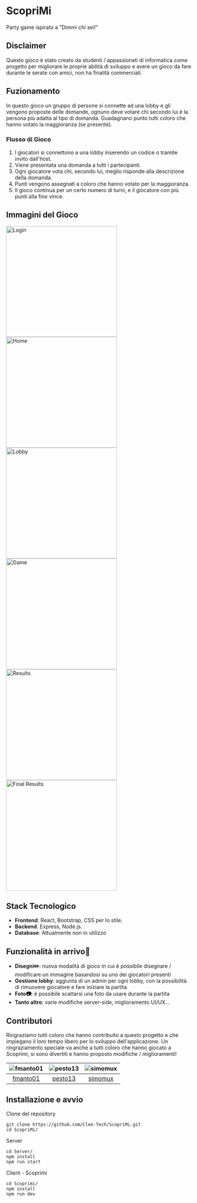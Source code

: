 # ScopriMi
Party game ispirato a "Dimmi chi sei!"

## Disclaimer
Questo gioco è stato creato da studenti / appassionati di informatica come progetto per migliorare le proprie abilità di sviluppo e avere un gioco da fare durante le serate con amici, non ha finalità commerciali.

## Fuzionamento
In questo gioco un gruppo di persone si connette ad una lobby e gli vengono proposte delle domande, ognuno deve votare chi secondo lui è la persona più adatta al tipo di domanda. Guadagnano punto tutti coloro che hanno votato la maggioranza (se presente).

### Flusso di Gioco
1. I giocatori si connettono a una lobby inserendo un codice o tramite invito dall'host.
2. Viene presentata una domanda a tutti i partecipanti.
3. Ogni giocatore vota chi, secondo lui, meglio risponde alla descrizione della domanda.
4. Punti vengono assegnati a coloro che hanno votato per la maggioranza.
5. Il gioco continua per un certo numero di turni, e il giocatore con più punti alla fine vince.


## Immagini del Gioco

<p>
  <img src="images/Login.png" alt="Login" width="300" style="display:inline-block;" />
  <img src="images/Home.png" alt="Home" width="300" style="display:inline-block;" />
  <img src="images/Lobby.png" alt="Lobby" width="300" style="display:inline-block;" />
  <img src="images/Game.png" alt="Game" width="300" style="display:inline-block;" />
  <img src="images/Results.png" alt="Results" width="300" style="display:inline-block;" />
  <img src="images/FinalResults.png" alt="Final Results" width="300" style="display:inline-block;" />
</p>




## Stack Tecnologico
- **Frontend**: React, Bootstrap, CSS per lo stile.
- **Backend**: Express, Node.js.
- **Database**: Attualmente non in utilizzo

## Funzionalità in arrivo👀
- **Disegni✏️**: nuova modalità di gioco in cui è possibile disegnare / modificare un immagine basandosi su uno dei giocatori presenti
- **Gestione lobby**: aggiunta di un admin per ogni lobby, con la possibilità di rimuovere giocatore e fare iniziare la partita
- **Foto📷**: è possibile scattarsi una foto da usare durante la partita
- **Tanto altro**: varie modifiche server-side, miglioramento UI/UX...

## Contributori

Ringraziamo tutti coloro che hanno contribuito a questo progetto e che impiegano il loro tempo libero per lo sviluppo dell'applicazione.
Un ringraziamento speciale va anche a tutti coloro che hanno giocato a Scoprimi, si sono divertiti e hanno proposto modifiche / miglioramenti!

| ![fmanto01](https://github.com/fmanto01.png?size=100) | ![pesto13](https://github.com/pesto13.png?size=100) | ![simomux](https://github.com/simomux.png?size=100) |
|:-----------------------------------------------------:|:---------------------------------------------------:|:---------------------------------------------------:|
| [fmanto01](https://github.com/fmanto01)               | [pesto13](https://github.com/pesto13)               | [simomux](https://github.com/simomux)               |

## Installazione e avvio

Clone del repository
```
git clone https://github.com/Cleo-Tech/ScopriMi.git
cd ScopriMi/
```
Server
```
cd Server/
npm install
npm run start
```

Client - Scoprimi
```
cd Scoprimi/
npm install
npm run dev
```
